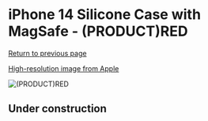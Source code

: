 # iPhone 14 Silicone Case with MagSafe - (PRODUCT)RED

[Return to previous page](/iphone_14)

[High-resolution image from Apple](https://store.storeimages.cdn-apple.com/8756/as-images.apple.com/is/MPT63?wid=4500&hei=4500&fmt=png)

<div style="width: 500px"><img src="/everyphone/MPT63.png" alt="(PRODUCT)RED"></div>

## Under construction
